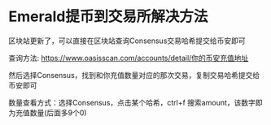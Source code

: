 # Emerald提币到交易所解决方法

区块站更新了，可以直接在区块站查询Consensus交易哈希提交给币安即可

查询方法:
https://www.oasisscan.com/accounts/detail/你的币安充值地址

然后选择Consensus，找到和你充值数量对应的那次交易，复制交易哈希提交给币安即可

数量查看方式：选择Consensus，点击某个哈希，ctrl+f 搜索amount，该数字即为充值数量(后面多9个0)